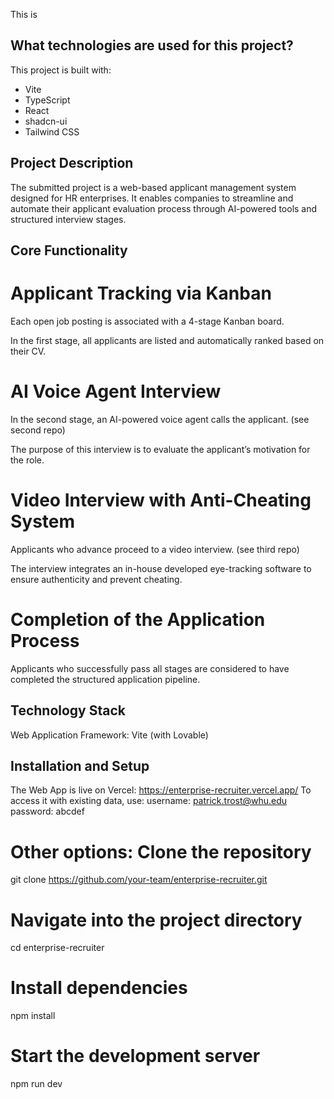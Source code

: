 This is 

## What technologies are used for this project?

This project is built with:

- Vite
- TypeScript
- React
- shadcn-ui
- Tailwind CSS


## Project Description

The submitted project is a web-based applicant management system designed for HR enterprises. It enables companies to streamline and automate their applicant evaluation process through AI-powered tools and structured interview stages.

## Core Functionality

# Applicant Tracking via Kanban

Each open job posting is associated with a 4-stage Kanban board.

In the first stage, all applicants are listed and automatically ranked based on their CV.

# AI Voice Agent Interview

In the second stage, an AI-powered voice agent calls the applicant. (see second repo)

The purpose of this interview is to evaluate the applicant’s motivation for the role.

# Video Interview with Anti-Cheating System

Applicants who advance proceed to a video interview. (see third repo)

The interview integrates an in-house developed eye-tracking software to ensure authenticity and prevent cheating.

# Completion of the Application Process

Applicants who successfully pass all stages are considered to have completed the structured application pipeline.

## Technology Stack

Web Application Framework: Vite (with Lovable)


## Installation and Setup
The Web App is live on Vercel: https://enterprise-recruiter.vercel.app/
To access it with existing data, use:
username: patrick.trost@whu.edu
password: abcdef

# Other options: Clone the repository
git clone https://github.com/your-team/enterprise-recruiter.git

# Navigate into the project directory
cd enterprise-recruiter

# Install dependencies
npm install

# Start the development server
npm run dev
